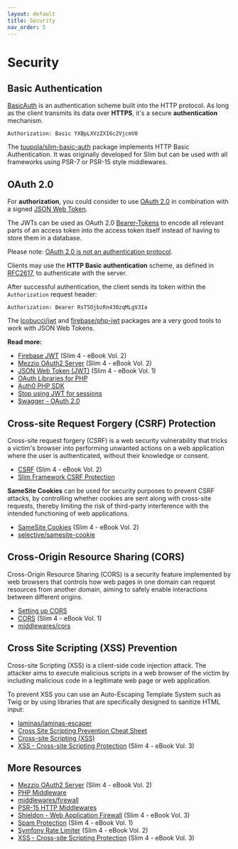```yaml
---
layout: default
title: Security
nav_order: 5
---
```


# Security

## Basic Authentication

[BasicAuth](https://en.wikipedia.org/wiki/Basic_access_authentication) 
is an authentication scheme built into the HTTP protocol. 
As long as the client transmits its data over **HTTPS**, 
it's a secure **authentication** mechanism.  

```
Authorization: Basic YXBpLXVzZXI6c2VjcmV0
```

The [tuupola/slim-basic-auth](https://github.com/tuupola/slim-basic-auth) package
implements HTTP Basic Authentication. It was originally developed 
for Slim but can be used with all frameworks using 
PSR-7 or PSR-15 style middlewares.

## OAuth 2.0

For **authorization**, you could consider to use [OAuth 2.0](https://oauth.net/2/) in combination with a signed [JSON Web Token](https://oauth.net/2/jwt/).

The JWTs can be used as OAuth 2.0 [Bearer-Tokens](https://oauth.net/2/bearer-tokens/) to encode all relevant parts of an access token into the access token itself instead of having to store them in a database.

Please note: [OAuth 2.0 is not an authentication protocol](https://oauth.net/articles/authentication/).

Clients may use the **HTTP Basic authentication** scheme, as defined in [RFC2617](https://tools.ietf.org/html/rfc2617),
to authenticate with the server.

After successful authentication, the client sends its token within the `Authorization` request header:

```
Authorization: Bearer RsT5OjbzRn430zqMLgV3Ia
```

The [lcobucci/jwt](https://github.com/lcobucci/jwt) and 
[firebase/php-jwt](https://github.com/firebase/php-jwt) packages
are a very good tools to work with JSON Web Tokens.

**Read more:** 

* [Firebase JWT](https://ko-fi.com/s/e592c10b5f) (Slim 4 - eBook Vol. 2)
* [Mezzio OAuth2 Server](https://ko-fi.com/s/e592c10b5f) (Slim 4 - eBook Vol. 2)
* [JSON Web Token (JWT)](https://ko-fi.com/s/5f182b4b22) (Slim 4 - eBook Vol. 1)
* [OAuth Libraries for PHP](https://oauth.net/code/php/)
* [Auth0 PHP SDK](https://auth0.com/docs/libraries/auth0-php)
* [Stop using JWT for sessions](http://cryto.net/~joepie91/blog/2016/06/13/stop-using-jwt-for-sessions/)
* [Swagger - OAuth 2.0](https://swagger.io/docs/specification/authentication/oauth2/)

## Cross-site Request Forgery (CSRF) Protection

Cross-site request forgery (CSRF) is a web security vulnerability 
that tricks a victim's browser into performing unwanted 
actions on a web application where the user is authenticated, 
without their knowledge or consent.

* [CSRF](https://ko-fi.com/s/e592c10b5f) (Slim 4 - eBook Vol. 2)
* [Slim Framework CSRF Protection](https://github.com/slimphp/Slim-Csrf)

**SameSite Cookies** can be used for security purposes 
to prevent CSRF attacks, 
by controlling whether cookies are sent along with cross-site requests, 
thereby limiting the risk of third-party interference with 
the intended functioning of web applications.

* [SameSite Cookies](https://ko-fi.com/s/e592c10b5f) (Slim 4 - eBook Vol. 2)
* [selective/samesite-cookie](https://github.com/selective-php/samesite-cookie)

## Cross-Origin Resource Sharing (CORS)

Cross-Origin Resource Sharing (CORS) is a security feature 
implemented by web browsers that controls how web pages 
in one domain can request resources from another domain, 
aiming to safely enable interactions between different origins.

* [Setting up CORS](https://www.slimframework.com/docs/v4/cookbook/enable-cors.html)
* [CORS](https://ko-fi.com/s/5f182b4b22) (Slim 4 - eBook Vol. 1)
* [middlewares/cors](https://github.com/middlewares/cors)

## Cross Site Scripting (XSS) Prevention

Cross-site Scripting (XSS) is a client-side code injection attack. 
The attacker aims to execute malicious scripts in a web browser of the 
victim by including malicious code in a legitimate web page or web application.

To prevent XSS you can use an Auto-Escaping Template System such as Twig
or by using libraries that are specifically designed to sanitize HTML input:

* [laminas/laminas-escaper](https://github.com/laminas/laminas-escaper)
* [Cross Site Scripting Prevention Cheat Sheet](https://cheatsheetseries.owasp.org/cheatsheets/Cross_Site_Scripting_Prevention_Cheat_Sheet.html)
* [Cross-site Scripting (XSS)](https://www.acunetix.com/websitesecurity/cross-site-scripting/)
* [XSS - Cross-site Scripting Protection](https://ko-fi.com/s/3698cf30f3) (Slim 4 - eBook Vol. 3)

## More Resources

* [Mezzio OAuth2 Server](https://ko-fi.com/s/e592c10b5f) (Slim 4 - eBook Vol. 2)
* [PHP Middleware](https://github.com/php-middleware)
* [middlewares/firewall](https://github.com/middlewares/firewall)
* [PSR-15 HTTP Middlewares](https://github.com/middlewares)
* [Shieldon - Web Application Firewall](https://ko-fi.com/s/3698cf30f3) (Slim 4 - eBook Vol. 3)
* [Spam Protection](https://ko-fi.com/s/5f182b4b22) (Slim 4 - eBook Vol. 1)
* [Symfony Rate Limiter](https://ko-fi.com/s/e592c10b5f) (Slim 4 - eBook Vol. 2)
* [XSS - Cross-site Scripting Protection](https://ko-fi.com/s/3698cf30f3) (Slim 4 - eBook Vol. 3)

